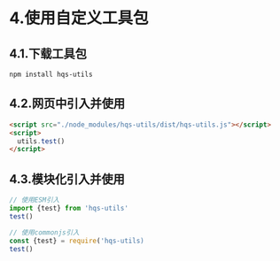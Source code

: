 # 4.使用自定义工具包

## 4.1.下载工具包

```shell
npm install hqs-utils
```

## 4.2.网页中引入并使用

```html
<script src="./node_modules/hqs-utils/dist/hqs-utils.js"></script>
<script>
  utils.test()
</script>
```

## 4.3.模块化引入并使用

```js
// 使用ESM引入
import {test} from 'hqs-utils'
test()

// 使用commonjs引入
const {test} = require('hqs-utils)
test()
```
